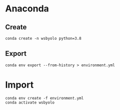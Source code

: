 # Anaconda
## Create
```
conda create -n wsbyolo python=3.8
```

## Export
```
conda env export --from-history > environment.yml
```

# Import
```
conda env create -f environment.yml
conda activate wsbyolo
```